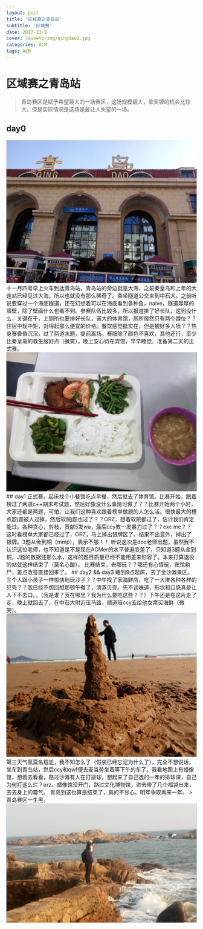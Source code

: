 ```yaml
---
layout: post
title: '区域赛之青岛站'
subtitle: '区域赛'
date: 2017-11-9
cover: /assets/img/qingdao2.jpg
categories: ACM
tags: ACM
---
```

# 区域赛之青岛站
> 青岛赛区是赋予希望最大的一场赛区，这场规模最大，拿奖牌的机会比较大。但是实际情况是这场是最让人失望的一场。  

## day0
<img src = "/assets/img/qingdao1.jpg"/> 
十一月四号早上火车到达青岛站，青岛站的旁边就是大海，之前秦皇岛和上年的大连站已经见过大海，所以也就没有那么稀奇了。乘坐隧道公交来到中石大。之前听说要穿过一个海底隧道，还在幻想着可以在海底看到各种鱼，naive，隧道厚厚的墙壁，除了壁画什么也看不到。参赛队伍比较多，所以报道排了好长队，这到没什么，关键在于，上厕所也要排好长队，诺大的体育馆，厕所居然只有两个蹲位？？  
住宿中规中矩，对得起那么便宜的价格。餐饮感觉挺实在，但是被好多人喷？？热身赛昏昏沉沉，过了两道水题，提前离场。赛服除了颜色不喜欢，其他还行，至少比秦皇岛的救生服好点（微笑）。晚上安心待在宾馆，早早睡觉，准备第二天的正式赛。
<img src = "/assets/img/qingdao3.jpg"/> 
## day1
正式赛，起床找个小餐馆吃点早餐，然后就去了体育馆。比赛开始，跟着榜过了两道c++期末考试题，然后好像没什么事情可做了？？比赛开始两个小时，大家还都是两题，可怕，让我们这种喜欢跟着榜单做题的人怎么活。很快最大的槽点题j题被人过掉，然后软院j题也过了？？ORZ，想着软院都过了，估计我们肯定能过。各种贪心，剪枝，贡献5发wa，最后ccy教一发暴力过了？？exc me？？这时看榜单大家都已经过了，ORZ，马上掉出银牌区了。结果不出意外，掉出了银牌。3题从金到铜（mmp），表示不服！！  
听说这次是doc老师出题，虽然我不认识这位老师，也不知道是不是现在ACMer的水平普遍变差了，只知道3题从金到铜，J题的数据还那么水，这样的题目质量已经不能用差来形容了。本来打算退役的站就这样结束了（莫名心酸）。  
比赛结束，去哪玩？？哪还有心情玩，宾馆躺尸，差点改签直接回来了。
## day2 && day3
睡到9点起床，去了金沙滩景区。三个人跟小孩子一样愉快地玩沙子？？中午找了家海鲜店，吃了一大堆各种各样的贝壳？？我已经不想回想那顿午餐了，清蒸贝壳。先不谈味道，形状和口感真是让人下不去口。。（我是谁？我在哪里？我为什么要吃这些？？）下午还是在这片走了走，晚上就回去了，在中石大附近压马路，顺道陪ccy去给他女票买海鲜（微笑）。  
<img src = "/assets/img/qingdao4.jpg"/> 
第三天气氛莫名尴尬，我不知怎么了（假装已经忘记为什么了），完全不想说话，坐车到青岛站，然后ccy和qwf便去麦当劳坐着等下午的车了。我看地图上有蜡像馆，想着去看看，路过沙滩有人在打排球，想起来了自己选的一年的排球课，自己为何打这么烂？orz。蜡像馆没开门，路过文化博物馆，进去带了几个福袋出来，去去身上的霉气。  
青岛到这也算是结束了，真的不甘心。明年争取再来一年。  
>青岛赛区一生黑。  

<img src = "/assets/img/qingdao5.jpg"/> 

